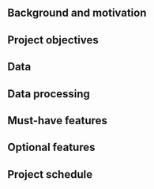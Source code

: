 ## Background and motivation

## Project objectives

## Data

## Data processing

## Must-have features

## Optional features

## Project schedule
